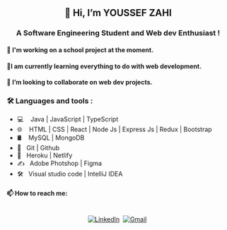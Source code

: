 <div align="center">
  <h2> 👋 Hi, I’m YOUSSEF ZAHI </h2>
  <h3> A Software Engineering Student and  Web dev Enthusiast ! </h3>
</div>

<div align="left">
  <h4> 🔭 I'm working on a school project at the moment. </h4>
  <h4> 🌱I am currently learning everything to do with web development.</h4>
  <h4> 👯 I’m looking to collaborate on web dev projects. </h4>  
 
</div>
<!-- 
- 🔭 I'm working on a school project at the moment. <br>
- 🌱I am currently learning everything to do with web development.<br>
- 👯 I’m looking to collaborate on web dev projects. <br>
- 📫 How to reach me: youssefzahi.0000@gmail.com <br> -->
<!-- <div align="left"> 
  <h3>🛠 Languages and tools :</h3>
  <h5>💻   Java | JavaScript </h5>
  <h5>🌐   HTML | CSS | React| Node Js | Express Js | Redux | Bootstrap </h4>
  <h5>🛢    MySQL | MongoDB  </h5>
  <h5>🔧   Git | Github </h5>
  <h5>🚀   Heroku | Netlify </h5>
  <h5>✍️   Adobe Photoshop | Figma </h5>
  <h5>🛠️   Visual studio code | IntelliJ IDEA</h5>
</div> -->

### 🛠 Languages and tools : 
- 💻 &nbsp; &nbsp;Java | JavaScript | TypeScript
- 🌐&nbsp; &nbsp; HTML | CSS | React | Node Js | Express Js | Redux | Bootstrap 
- 🛢 &nbsp;&nbsp; MySQL | MongoDB 
- 🔧 &nbsp; Git | Github 
- 🚀 &nbsp; Heroku | Netlify
- ✍️ &nbsp; Adobe Photshop | Figma
- 🛠️ &nbsp; Visual studio code | IntelliJ IDEA


<h4> 📫 How to reach me: </h4>

<p align="center">
<br>
<a href="https://www.linkedin.com/in/youssef-zahi/"><img src="https://img.shields.io/badge/linkedin-%230077B5.svg?&style=for-the-badge&logo=linkedin&logoColor=white" alt="LinkedIn" /></a>&nbsp;
<a href="mailto:youssefzahi.0000@gmail.com?subject=Hello, Youssef"><img src="https://img.shields.io/badge/gmail-%23D14836.svg?&style=for-the-badge&logo=gmail&logoColor=white" alt="Gmail"/></a>&nbsp;
</p>





<!-- <div id="badges" align="center" display> -->
<!-- <p align="center">
  <br>
  <a href="https://www.linkedin.com/in/youssef-zahi/">
    <img src="https://img.shields.io/badge/LinkedIn-blue?style=for-the-badge&logo=linkedin&logoColor=white" alt="LinkedIn Badge"/>
  </a>
  <a href="mailto:youssefzahi.0000@gmail.com?subject=Hello, Youssef"><img src="https://img.shields.io/badge/gmail-%23D14836.svg?&style=for-the-       badge&logo=gmail&logoColor=white" alt="Gmail"/>
  </a>&nbsp;
 </p> -->
<!-- </div> -->
<!-- ![Visitor Count](https://profile-counter.glitch.me/youzhoo/count.svg) -->
<div align="center">    
<!-- <img height="180em" src="https://github-readme-stats.vercel.app/api?username=youzh00&show_icons=true&hide_border=true&&count_private=true&include_all_commits=true" /> -->
<!--   http://github-readme-streak-stats.herokuapp.com?user=your-github-username&theme=dark&background=000000)](https://git.io/streak-stats -->
</div>
